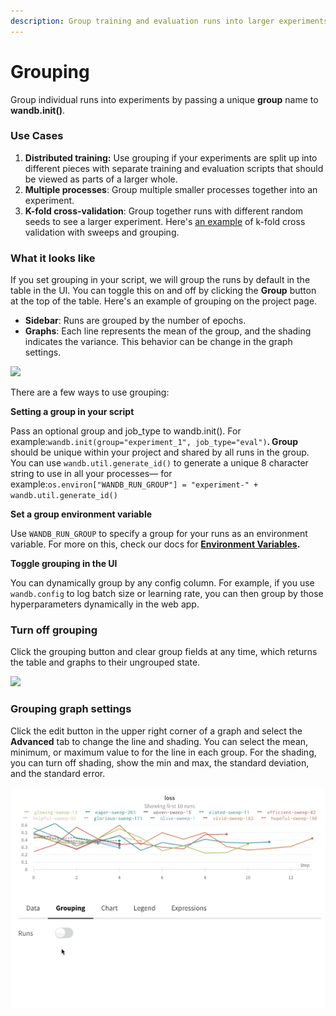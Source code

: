 ```yaml
---
description: Group training and evaluation runs into larger experiments
---
```


# Grouping

Group individual runs into experiments by passing a unique **group** name to **wandb.init\(\)**.

### **Use Cases**

1. **Distributed training:** Use grouping if your experiments are split up into different pieces with separate training and evaluation scripts that should be viewed as parts of a larger whole.
2. **Multiple processes**: Group multiple smaller processes together into an experiment.
3. **K-fold cross-validation**: Group together runs with different random seeds to see a larger experiment. Here's [an example](https://github.com/wandb/examples/tree/master/examples/wandb-sweeps/sweeps-cross-validation) of k-fold cross validation with sweeps and grouping.

### What it looks like

If you set grouping in your script, we will group the runs by default in the table in the UI. You can toggle this on and off by clicking the **Group** button at the top of the table. Here's an example of grouping on the project page.

* **Sidebar**: Runs are grouped by the number of epochs.
* **Graphs**: Each line represents the mean of the group, and the shading indicates the variance. This behavior can be change in the graph settings.

![](../.gitbook/assets/demo-grouping.png)

There are a few ways to use grouping:

**Setting a group in your script**

Pass an optional group and job\_type to wandb.init\(\). For example:`wandb.init(group="experiment_1", job_type="eval")`**. Group** should be unique within your project and shared by all runs in the group.  You can use `wandb.util.generate_id()` to generate a unique 8 character string to use in all your processes— for example:`os.environ["WANDB_RUN_GROUP"] = "experiment-" + wandb.util.generate_id()`

**Set a group environment variable**

Use `WANDB_RUN_GROUP` to specify a group for your runs as an environment variable. For more on this, check our docs for [**Environment Variables**](../library/environment-variables.md)**.**

**Toggle grouping in the UI**

You can dynamically group by any config column. For example, if you use `wandb.config` to log batch size or learning rate, you can then group by those hyperparameters dynamically in the web app. 

### Turn off grouping

Click the grouping button and clear group fields at any time, which returns the table and graphs to their ungrouped state.

![](../.gitbook/assets/demo-no-grouping.png)

### Grouping graph settings

Click the edit button in the upper right corner of a graph and select the **Advanced** tab to change the line and shading. You can select the mean, minimum, or maximum value to for the line in each group. For the shading, you can turn off shading, show the min and max, the standard deviation, and the standard error.

![](../.gitbook/assets/demo-grouping-options-for-line-plots.gif)



